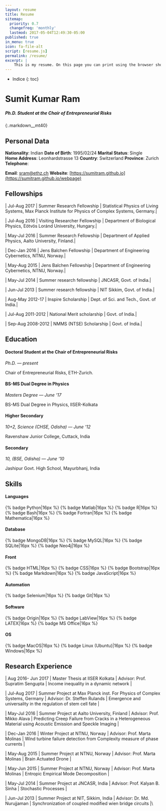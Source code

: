 ```yaml
---
layout: resume
title: Resume
sitemap:
  priority: 0.7
  changefreq: 'monthly'
  lastmod: 2017-05-04T12:49:30-05:00
published: true
in_menu: true
icon: fa-file-alt
script: [resume.js]
permalink: /resume/
excerpt: |
    This is my resume. On this page you can print using the browser shortcut (Ctrl + P) or using the 'Print' Button as well.
---
```



* Indice
{: toc}

#  Sumit Kumar Ram

##### Ph.D. Student at the Chair of Entrepreneurial Risks

{:.markdown__mt40}
## Personal Data

**Nationality**: Indian
**Date of Birth**: 1995/02/24
**Marital Status**: Single   
**Home Address**: Leonhardstrasse 13
**Country**: Switzerland
**Province**: Zurich
**Telephone**:
<!--+41 12345678-->
**Email**: sram@ethz.ch
**Website**: [https://sumitram.github.io](https://sumitram.github.io/webpage)


<!--## Biography-->

<!--Lorem ipsum dolor sit amet, consectetur adipisicing elit. Cupiditate aliquid, alias voluptatibus vel eligendi eveniet. Quas rem, repellendus deleniti nostrum minima delectus maxime fugiat, voluptates modi, laudantium, natus eligendi <sequi class="Lorem">Lorem ipsum dolor sit amet, consectetur adipisicing elit. At non quibusdam repellat commodi veniam ab voluptate odio recusandae earum, magnam dolore architecto dolorem. Sint dolor deserunt, molestiae soluta, consequatur non!</sequi>-->
<!---->
<!---->
<!--Lorem ipsum dolor sit amet, consectetur adipisicing elit. Commodi unde earum itaque saepe voluptatum distinctio soluta provident repudiandae mollitia similique repellat eum incidunt quo, tenetur quasi voluptatem sed animi repellendus.-->

## Fellowships

| Jul-Aug 2017  | Summer Research Fellowship | Statistical Physics of Living Systems, Max Planck Institute for Physics of Complex Systems, Germany.|

| Jul-Aug 2016  | Visiting Researcher Fellowship | Department of Biological Physics, Eötvös Loránd University, Hungary.|

| May-Jul 2016 | Summer Research Fellowship | Department of Applied Physics, Aalto University, Finland.|

| Dec-Jan 2016 |  Jens Balchen Fellowship | Department of Engineering Cybernetics, NTNU, Norway.|

| May-Aug 2015 |  Jens Balchen Fellowship | Department of Engineering Cybernetics, NTNU, Norway.|

| May-Jul 2014 | Summer research fellowship | JNCASR, Govt. of India.|

| Jun-Jul 2013 |  Summer research fellowship | NIT Sikkim, Govt. of India.|

| Aug-May 2012-17 | Inspire Scholarship | Dept. of Sci. and Tech., Govt. of India.|

| Jul-Aug 2011-2012 |  National Merit scholarship | Govt. of India.|

| Sep-Aug 2008-2012 |  NMMS (NTSE) Scholarship | Govt. of India.|

<!--Lorem ipsum dolor sit amet, consectetur adipisicing elit. Alias eum, quae delectus, et sit laborum voluptas neque, nemo itaque quia a. Quas harum earum, quasi minus aspernatur laboriosam aperiam nam.-->

## Education

#### Doctoral Student at the Chair of Entrepreneurial Risks

*Ph.D. — present*

Chair of Entrepreneurial Risks, ETH-Zurich.

#### BS-MS Dual Degree in Physics

*Masters Degree — June ‘17*

BS-MS Dual Degree in Physics, IISER-Kolkata

#### Higher Secondary

*10+2, Science (CHSE, Odisha) — June ‘12*

Ravenshaw Junior College, Cuttack, India

#### Secondary

*10, (BSE, Odisha) — June ‘10*

Jashipur Govt. High School, Mayurbhanj, India

## Skills


#### **Languages**
{% badge Python|16px %}
{% badge Matlab|16px %}
{% badge R|16px %}
{% badge Bash|16px %}
{% badge Fortran|16px %}
{% badge Mathematica|16px %}

#### **Database**
{% badge MongoDB|16px %}
{% badge MySQL|16px %}
{% badge SQLite|16px %}
{% badge Neo4j|16px %}

#### **Front**
{% badge HTML|16px %}
{% badge CSS|16px %}
{% badge Bootstrap|16px %}
{% badge Markdown|16px %}
{% badge JavaScript|16px %}

#### **Automation**
{% badge Selenium|16px %}
{% badge Git|16px %}

#### **Software**
{% badge Origin|16px %}
{% badge LabView|16px %}
{% badge LATEX|16px %}
{% badge MS Office|16px %}

#### **OS**
{% badge MacOS|16px %}
{% badge Linux (Ubuntu)|16px %}
{% badge Windows|16px %}


<!--{% badge Responsive Web Design|16px %}-->
<!--{% badge Webpack|16px %}-->
<!--{% badge BEM|16px %}-->
<!--{% badge AngularJS|16px %}-->
<!--{% badge React|16px %}-->
<!--{% badge SASS|16px %}-->
<!--{% badge Gulp|16px %}-->
<!--{% badge NodeJS|16px %}-->
<!--{% badge NPM|16px %}-->

## Research Experience

| Aug 2016- Jun 2017 | Master Thesis at IISER Kolkata | Advisor:  Prof. Supratim Sengupta |  Income inequality in a dynamic network |

| Jul-Aug 2017 | Summer Project at Max Planck inst. For Physics of Complex Systems, Germany | Advisor: Dr. Steffen Rulands | Emergence and universality in the regulation of stem cell fate |

<!--| Jul-Aug 2016 | Summer Project at Eötvös Loránd University, Hungary | Advisor: Prof.Tamas Vicsek | Emergence of hierarchical network in a multi-player prisoner’s dilemmagame |-->

| May-Jul 2016 | Summer Project at Aalto University, Finland | Advisor: Prof. Mikko Alava | Predicting Creep Failure from Cracks in a Heterogeneous Material using Acoustic Emission and Speckle Imaging |

| Dec-Jan 2016 | Winter Project at NTNU, Norway | Advisor: Prof. Marta Molinas | Wind turbine failure detection from Complexity measure of phase currents |

| May-Aug 2015 | Summer Project at NTNU, Norway | Advisor: Prof. Marta Molinas | Brain Actuated Drone |

| May-Jun 2015 | Summer Project at NTNU, Norway | Advisor: Prof. Marta Molinas | Entropic Empirical Mode Decomposition |

| May-Jul 2014 | Summer Project at JNCASR, India | Advisor: Prof. Kalyan B. Sinha | Stochastic Processes |

| Jun-Jul 2013 | Summer Project at NIT, Sikkim, India | Advisor: Dr. Md. Nurujjaman | Synchronization of coupled modified wien bridge circuits |\

<!--* [Typing Jekyll Template](https://github.com/williamcanin/typing-jekyll-template){:target="_blank"} - Typing, is a template for Jekyll built especially for those who want to have a blog and pages quickly and lightly.-->

